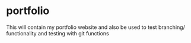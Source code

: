 # portfolio
This will contain my portfolio website and also be used to test branching/ functionality and testing with git functions
